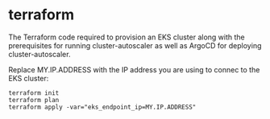 # terraform

The Terraform code required to provision an EKS cluster along with the prerequisites for running cluster-autoscaler as well as ArgoCD for deploying cluster-autoscaler.

Replace MY.IP.ADDRESS with the IP address you are using to connec to the EKS cluster:

```
terraform init
terraform plan
terraform apply -var="eks_endpoint_ip=MY.IP.ADDRESS"
```
